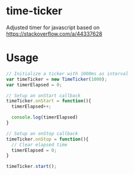 # time-ticker
Adjusted timer for javascript based on https://stackoverflow.com/a/44337628

# Usage

```javascript
// Initialize a ticker with 1000ms as interval
var timeTicker = new TimeTicker(1000);
var timerElapsed = 0;

// Setup an onStart callback
timeTicker.onStart = function(){
  timerElapsed++;

  console.log(timerElapsed)
}

// Setup an onStop callback
timeTicker.onStop = function(){
  // Clear elapsed time
  timerElapsed = 0;
}

timeTicker.start();
```
